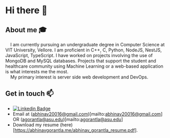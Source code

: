 # Hi there 👋

## About me :mortar_board:
&nbsp;&nbsp;&nbsp;&nbsp;I am currently pursuing an undergraduate degree in Computer Science at VIT University, Vellore. I am proficient in C++, C, Python, NodeJS, NestJS, JavaScript, TypeScript. I have worked on projects involving the use of MongoDB and MySQL databases. Projects that support the student and healthcare community using Machine Learning or a web-based application is what interests me the most.<br />
&nbsp;&nbsp;&nbsp;&nbsp;My primary interest is server side web development and DevOps. 

 ## Get in touch 📫
 - [![Linkedin Badge](https://img.shields.io/badge/-LinkedIn-blue?style=flat-square&logo=Linkedin&logoColor=white&link=https://www.linkedin.com/in/harshkumarkhatri/)](https://www.linkedin.com/in/abhinav-gorantla/)
 - Email at (abhinav20016@gmail.com)[mailto:abhinav20016@gmail.com] OR (agorantla@asu.edu)[mailto:agorantla@asu.edu]
 - Download my resume (here)[https://abhinavgorantla.me/abhinav_gorantla_resume.pdf].
